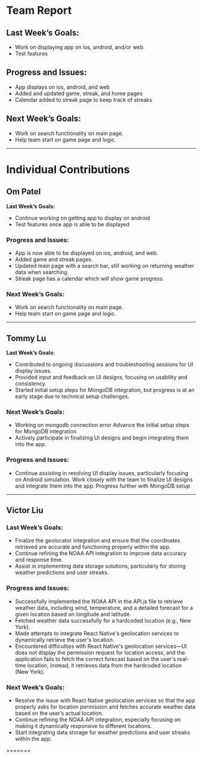 # Team Report

## Last Week’s Goals:
- Work on displaying app on ios, android, and/or web.
- Test features
## Progress and Issues:
- App displays on ios, android, and web
- Added and updated game, streak, and home pages
- Calendar added to streak page to keep track of streaks

## Next Week’s Goals:
- Work on search functionality on main page.
- Help team start on game page and logic.

---

# Individual Contributions

## Om Patel
**Last Week’s Goals:**
- Continue working on getting app to display on android
- Test features once app is able to be displayed

### Progress and Issues:
- App is now able to be displayed on ios, android, and web.
- Added game and streak pages.
- Updated main page with a search bar, still working on returning weather data when searching.
- Streak page has a calendar which will show game progress.

### Next Week’s Goals:
- Work on search functionality on main page.
- Help team start on game page and logic.
---

## Tommy Lu
**Last Week’s Goals:** 
- Contributed to ongoing discussions and troubleshooting sessions for UI display issues.
- Provided input and feedback on UI designs, focusing on usability and consistency.
- Started initial setup steps for MongoDB integration, but progress is at an early stage due to technical setup challenges.
  
### Next Week’s Goals:
- Working on mongodb connection error Advance the initial setup steps for MongoDB integration
- Actively participate in finalizing UI designs and begin integrating them into the app.


### Progress and Issues:
- Continue assisting in resolving UI display issues, particularly focusing on Android simulation. 
Work closely with the team to finalize UI designs and integrate them into the app. Progress further with MongoDB setup

---

## Victor Liu

### Last Week’s Goals:
- Finalize the geolocator integration and ensure that the coordinates retrieved are accurate and functioning properly within the app.
- Continue refining the NOAA API integration to improve data accuracy and response time.
- Assist in implementing data storage solutions, particularly for storing weather predictions and user streaks.

### Progress and Issues:
  - Successfully implemented the NOAA API in the API.js file to retrieve weather data, including wind, temperature, and a detailed forecast for a given location based on longitude and latitude.
  - Fetched weather data successfully for a hardcoded location (e.g., New York).
  - Made attempts to integrate React Native's geolocation services to dynamically retrieve the user's location.
  - Encountered difficulties with React Native's geolocation services—UI does not display the permission request for location access, and the application fails to fetch the correct forecast based on the user's real-time location, instead, it retrieves data from the hardcoded location (New York).

### Next Week’s Goals:
- Resolve the issue with React Native geolocation services so that the app properly asks for location permission and fetches accurate weather data based on the user’s actual location.
- Continue refining the NOAA API integration, especially focusing on making it dynamically responsive to different locations.
- Start integrating data storage for weather predictions and user streaks within the app.

=======
